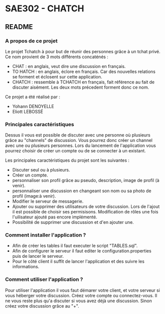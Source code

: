 # SAE302 - CHATCH

## README

### A propos de ce projet

Le projet Tchatch à pour but de réunir des personnes grâce à un tchat privé. 
Ce nom provient de 3 mots différents concaténés : 
 - CHAT : en anglais, veut dire une discussion en français.
 - TO HATCH : en anglais, éclore en français. Car des nouvelles relations se forment et éclosent sur cette application.
 - CHATCH : ressemble à TCHATCH en français, fait référence au fait de discuter aisément. Les deux mots précedent forment donc ce nom.

Ce projet a été réalisé par :
* Yohann DENOYELLE
* Eliott LEBOSSÉ

### Principales caractéristiques

Dessus il vous est possible de discuter avec une personne où plusieurs grâce au "channels" de discussion. Vous pourrez donc créer un channel avec une ou plusieurs personnes. Lors du lancement de l'application vous pourrez choisir de créer un compte ou de se connecter à un existant. 

Les principales caractéristiques du projet sont les suivantes :

* Discuter seul ou à plusieurs.
* Créer un compte.
* personnaliser son profil grâce au pseudo, description, image de profil (à venir).
* personnaliser une discussion en changeant son nom ou sa photo de profil (image:à venir).
* Modifier le serveur de messagerie.
* Ajouter ou supprimer des utilisateurs de votre discussion. Lors de l'ajout il est possible de choisir ses permisisons. Modification de rôles une fois l'uilisateur ajouté pas encore implémenté.
* Possibilité de supprimer une discussion et d'en ajouter une.

### Comment installer l'application ?

* Afin de créer les tables il faut executer le script "TABLES.sql".
* Afin de configurer le serveur il faut editer le configuration.properties puis de lancer le serveur.
* Pour le côté client il suffit de lancer l'application et des suivre les informations.


### Comment utiliser l'application ?

Pour utiliser l'application il vous faut démarer votre client, et votre serveur si vous héberger votre discussion. Créez votre compte ou connectez-vous. Il ne vous reste plus qu'a discuter si vous avez déjà une discussion. Sinon créez votre discussion grâce au "+".




